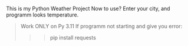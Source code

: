 This is my Python Weather Project                 Now to use?
Enter your city, and programm looks temperature.
>Work ONLY on Py 3.11
If programm not starting and give you error:
>>> pip install requests
